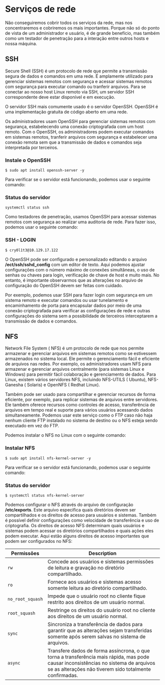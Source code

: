 # Serviços de rede

Não conseguiremos cobrir todos os serviços da rede, mas nos concentraremos e cobriremos os mais importantes. Porque não só do ponto de vista de um administrador e usuário, é de grande benefício, mas também como um testador de penetração para a interação entre outros hosts e nossa máquina.

## SSH

Secure Shell (SSH) é um protocolo de rede que permite a transmissão segura de dados e comandos em uma rede. É amplamente utilizado para gerenciar sistemas remotos com segurança e acessar sistemas remotos com segurança para executar comando ou tranferir arquivos. Para se conectar ao nosso host Linux remoto via SSH, um servidor SSH correspondente deve estar disponível e em execução.

O servidor SSH mais comumente usado é o servidor OpenSSH. OpenSSH é uma implementação gratuita de código aberto em uma rede.

Os administradores usam OpenSSH para gerenciar sistemas remotos com segurança, estabelecendo uma conexão criptografada com um host remoto. Com o OpenSSH, os administradores podem executar comandos em sistemas remotos, tranferir arquivos com segurança e estabelecer uma conexão remota sem que a transmissão de dados e comandos seja interpretada por terceiros.

### Instale o OpenSSH

`$ sudo apt install openssh-server -y`

Para verificar se o servidor está funcionando, podemos usar o seguinte comando:
### Status do servidor

`systemctl status ssh`

Como testadores de penetração, usamos OpenSSH para acessar sistemas remotos com segurança ao realizar uma auditoria de rede. Para fazer isso, podemos usar o seguinte comando:

### SSH - LOGIN

`$ cry0l1t3@10.129.17.122`

O OpenSSH pode ser configurado e personalizado editando o arquivo **/ect/ssh/sshd_config** com um editor de texto. Aqui podemos ajustar configurações com o número máximo de conexões simultâneas, o uso de senhas ou chaves para login, verificação de chave de host e muito mais. No entanto, é importante observarmos que as alterações no arquivo de configuração do OpenSSH devem ser feitas com cuidado.

Por exemplo, podemos usar SSH para fazer login com segurança em um sistema remoto e executar comandos ou usar tunelamento e encaminhamento de porta para encapsular dados por meio de uma conexão criptografada para verificar as configurações de rede e outras configurações do sistema sem a possibilidade de terceiros interceptarem a transmissão de dados e comandos.

## NFS

Network File System ( NFS) é um protocolo de rede que nos permite armazenar e gerenciar arquivos em sistemas remotos como se estivessem armazenados no sistema local. Ele permite o gerenciamento fácil e eficiente de arquivos nas redes. Por exemplo, os administradores usam NFS para armazenar e gerenciar arquivos centralmente (para sistemas Linux e Windows) para permitir fácil colaboração e gerenciamento de dados. Para Linux, existem vários servidores NFS, incluindo NFS-UTILS ( Ubuntu), NFS-Ganesha ( Solaris) e OpenNFS ( Redhat Linux).

Também pode ser usado para compartilhar e gerenciar recursos de forma eficiente, por exemplo, para replicar sistemas de arquivos entre servidores. Ele também oferece recursos como controles de acesso, transferência de arquivos em tempo real e suporte para vários usuários acessando dados simultaneamente. Podemos usar este serviço como o FTP caso não haja nenhum cliente FTP instalado no sistema de destino ou o NFS esteja sendo executado em vez do FTP.

Podemos instalar o NFS no Linux com o seguinte comando:

### Instalar NFS

`$ sudo apt install nfs-kernel-server -y`

Para verificar se o servidor está funcionando, podemos usar o seguinte comando:
### Status do servidor

`$ systemctl status nfs-kernel-server`

Podemos configurar o NFS através do arquivo de configuração **/etc/exports**. Este arquivo especifica quais diretórios devem ser compartilhados e os direitos de acesso para usuários e sistemas. Também é possível definir configurações como velocidade de transferência e uso de criptografia. Os direitos de acesso NFS determinam quais usuários e sistemas podem acessar os diretórios compartilhados e quais ações eles podem executar. Aqui estão alguns direitos de acesso importantes que podem  ser configurados no NFS:

|  Permissões   | Description |
| ------------- |     ---     |
|      `rw`     | Concede aos usuários e sistemas permissões de leitura e gravação no diretório compartilhado. |
|      `ro`     | Fornece aos usuários e sistemas acesso somente leitura ao diretório compartilhado. |
| `no_root_squash` | Impede que o usuário root no cliente fique restrito aos direitos de um usuário normal. |
| `root_squash` |Restringe os direitos do usuário root no cliente aos direitos de um usuário normal.  |
|     `sync`    | Sincroniza a transferência de dados para garantir que as alterações sejam transferidas somente após serem salvas no sistema de arquivos. |
|    `async`    | Transfere dados de forma assíncrona, o que torna a transferência mais rápida, mas pode causar inconsistências no sistema de arquivos se as alterações não tiverem sido totalmente confirmadas. |













